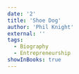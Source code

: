 ```yaml
---
date: '2'
title: 'Shoe Dog'
author: 'Phil Knight'
external: ''
tags:
  - Biography
  - Entrepreneurship
showInBooks: true
---
```

